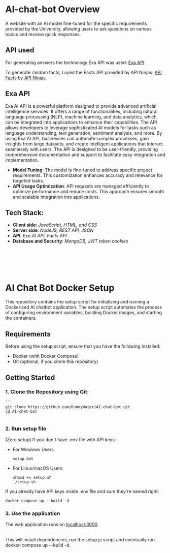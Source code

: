 # AI-chat-bot Overview
A website with an AI model fine-tuned for the specific requirements provided by the University, allowing users to ask questions on various topics and receive quick responses.
## API used
For generating answers the technology Exa API was used: [Exa API](https://exa.ai/).

To generate random facts, I used the Facts API provided by API Ninjas: [API Facts](https://api-ninjas.com/api/facts) by [API Ninjas](https://api-ninjas.com/).
## Exa API
Exa AI API is a powerful platform designed to provide advanced artificial intelligence services. It offers a range of functionalities, including natural language processing (NLP), machine learning, and data analytics, which can be integrated into applications to enhance their capabilities. The API allows developers to leverage sophisticated AI models for tasks such as language understanding, text generation, sentiment analysis, and more. By using Exa AI API, businesses can automate complex processes, gain insights from large datasets, and create intelligent applications that interact seamlessly with users. The API is designed to be user-friendly, providing comprehensive documentation and support to facilitate easy integration and implementation.
- **Model Tuning**: The model is fine-tuned to address specific project requirements. This customization enhances accuracy and relevance for targeted tasks.
- **API Usage Optimization**: API requests are managed efficiently to optimize performance and reduce costs. This approach ensures smooth and scalable integration into applications.

## Tech Stack:
- **Client side**: _JavaScript, HTML, and CSS_
- **Server side**: _NodeJS, REST API, JSON_
- **API**: _Exa AI API, Facts API_
- **Database and Security**: _MongoDB, JWT token cookies_

<br><br><br><br>

# AI Chat Bot Docker Setup
This repository contains the setup script for initializing and running a Dockerized AI chatbot application. The setup script automates the process of configuring environment variables, building Docker images, and starting the containers.

## Requirements
Before using the setup script, ensure that you have the following installed:

- Docker (with Docker Compose)
- Git (optional, if you clone this repository)

## Getting Started
### 1. Clone the Repository using Git:

    ```
    git clone https://github.com/RunnyWater/AI-chat-bot.git
    cd AI-chat-bot
    ```
### 2. Run setup file 
(Zero setup) If you don't have .env file with API keys:


- For Windows Users
    ```
    setup.bat
    ```
- For Linux/macOS Users:
    ```
    chmod +x setup.sh
    ./setup.sh
    ```

If you already have API keys inside .env file and sure they're named right:

```
docker-compose up --build -d
```    



### 3. Use the application 

The web application runs on [localhost:3000](http://localhost:3000/).

<br>
This will install dependencies, run the setup.js script and eventually run docker-compose up --build -d.